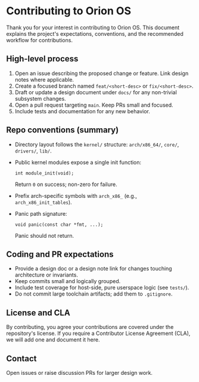 # Contributing to Orion OS

Thank you for your interest in contributing to Orion OS. This document explains the project's expectations, conventions, and the recommended workflow for contributions.

## High-level process
1. Open an issue describing the proposed change or feature. Link design notes where applicable.
2. Create a focused branch named `feat/<short-desc>` or `fix/<short-desc>`.
3. Draft or update a design document under `docs/` for any non-trivial subsystem changes.
4. Open a pull request targeting `main`. Keep PRs small and focused.
5. Include tests and documentation for any new behavior.

## Repo conventions (summary)
- Directory layout follows the `kernel/` structure: `arch/x86_64/`, `core/`, `drivers/`, `lib/`.
- Public kernel modules expose a single init function:

  `int module_init(void);
`

  Return `0` on success; non-zero for failure.
- Prefix arch-specific symbols with `arch_x86_` (e.g., `arch_x86_init_tables`).
- Panic path signature:

  `void panic(const char *fmt, ...);
`

  Panic should not return.

## Coding and PR expectations
- Provide a design doc or a design note link for changes touching architecture or invariants.
- Keep commits small and logically grouped.
- Include test coverage for host-side, pure userspace logic (see `tests/`).
- Do not commit large toolchain artifacts; add them to `.gitignore`.

## License and CLA
By contributing, you agree your contributions are covered under the repository's license. If you require a Contributor License Agreement (CLA), we will add one and document it here.

## Contact
Open issues or raise discussion PRs for larger design work.
